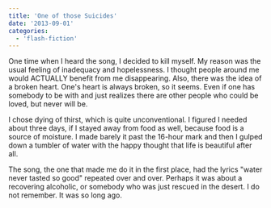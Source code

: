 ```yaml
---
title: 'One of those Suicides'
date: '2013-09-01'
categories:
  - 'flash-fiction'
---
```


One time when I heard the song, I decided to kill myself. My reason was the
usual feeling of inadequacy and hopelessness. I thought people around me would
ACTUALLY benefit from me disappearing. Also, there was the idea of a broken
heart. One's heart is always broken, so it seems. Even if one has somebody to be
with and just realizes there are other people who could be loved, but never will
be.

<!-- truncate -->


I chose dying of thirst, which is quite unconventional. I figured I needed about
three days, if I stayed away from food as well, because food is a source of
moisture. I made barely it past the 16-hour mark and then I gulped down a
tumbler of water with the happy thought that life is beautiful after all.

The song, the one that made me do it in the first place, had the lyrics "water
never tasted so good" repeated over and over. Perhaps it was about a recovering
alcoholic, or somebody who was just rescued in the desert. I do not remember. It
was so long ago.
